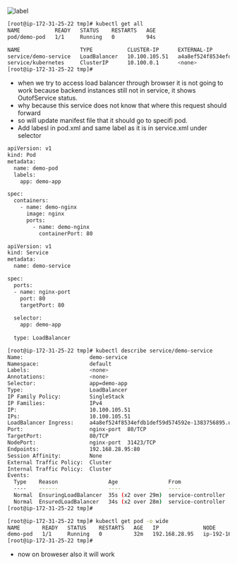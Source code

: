 ![label](https://github.com/user-attachments/assets/6574810f-43f3-4ec1-b879-7b9bc7f0aae9)

```sh
[root@ip-172-31-25-22 tmp]# kubectl get all
NAME           READY   STATUS    RESTARTS   AGE
pod/demo-pod   1/1     Running   0          94s

NAME                   TYPE           CLUSTER-IP      EXTERNAL-IP                                                               PORT(S)        AGE
service/demo-service   LoadBalancer   10.100.105.51   a4a8ef524f8534efdb1def59d574592e-1383756895.us-east-1.elb.amazonaws.com   80:31423/TCP   13s
service/kubernetes     ClusterIP      10.100.0.1      <none>                                                                    443/TCP        4h11m
[root@ip-172-31-25-22 tmp]#
```
- when we try to access load balancer through browser it is not going to work because backend instances still not in service, it shows OutofService status.
- why because this service does not know that where this request should forward
- so will update manifest file that it should go to specifi pod.
- Add labesl in pod.xml and same label as it is in service.xml under selector

```sh
apiVersion: v1
kind: Pod
metadata: 
  name: demo-pod
  labels:
    app: demo-app

spec:
  containers:
    - name: demo-nginx
      image: nginx
      ports: 
        - name: demo-nginx
          containerPort: 80
```
```sh
apiVersion: v1
kind: Service
metadata:
  name: demo-service

spec:
  ports:
  - name: nginx-port
    port: 80
    targetPort: 80
  
  selector: 
    app: demo-app
      
  type: LoadBalancer
```


```sh
[root@ip-172-31-25-22 tmp]# kubectl describe service/demo-service
Name:                     demo-service
Namespace:                default
Labels:                   <none>
Annotations:              <none>
Selector:                 app=demo-app
Type:                     LoadBalancer
IP Family Policy:         SingleStack
IP Families:              IPv4
IP:                       10.100.105.51
IPs:                      10.100.105.51
LoadBalancer Ingress:     a4a8ef524f8534efdb1def59d574592e-1383756895.us-east-1.elb.amazonaws.com
Port:                     nginx-port  80/TCP
TargetPort:               80/TCP
NodePort:                 nginx-port  31423/TCP
Endpoints:                192.168.28.95:80
Session Affinity:         None
External Traffic Policy:  Cluster
Internal Traffic Policy:  Cluster
Events:
  Type    Reason                Age                From                Message
  ----    ------                ----               ----                -------
  Normal  EnsuringLoadBalancer  35s (x2 over 29m)  service-controller  Ensuring load balancer
  Normal  EnsuredLoadBalancer   34s (x2 over 28m)  service-controller  Ensured load balancer
[root@ip-172-31-25-22 tmp]#
```
```sh
[root@ip-172-31-25-22 tmp]# kubectl get pod -o wide
NAME       READY   STATUS    RESTARTS   AGE   IP              NODE                           NOMINATED NODE   READINESS GATES
demo-pod   1/1     Running   0          32m   192.168.28.95   ip-192-168-0-69.ec2.internal   <none>           <none>
[root@ip-172-31-25-22 tmp]#
```

- now on broweser also it will work
